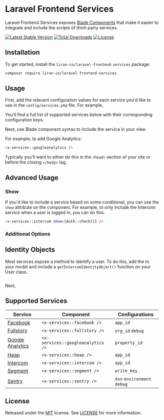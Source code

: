 # Laravel Frontend Services

Laravel Frontend Services exposes [Blade Components](https://laravel.com/docs/8.x/blade#components) that make it easier to integrate and include the scripts of third-party services. 

[![Latest Stable Version](https://poser.pugx.org/liran-co/laravel-frontend-services/v/stable)](https://packagist.org/packages/liran-co/laravel-frontend-services) [![Total Downloads](https://poser.pugx.org/liran-co/laravel-frontend-services/downloads)](https://packagist.org/packages/liran-co/laravel-frontend-services) [![License](https://poser.pugx.org/liran-co/laravel-frontend-services/license)](https://packagist.org/packages/liran-co/laravel-frontend-services)

## Installation

To get started, install the `liran-co/laravel-frontend-services` package:

```bash
composer require liran-co/laravel-frontend-services
```

## Usage

First, add the relevant configuration values for each service you'd like to use in the `config/services.php` file. For example, 


You'll find a full list of supported services below with their corresponding configuration keys.

Next, use Blade component syntax to include the service in your view.

For example, to add Google Analytics:
```bash
<x-services::googleanalytics />
```

Typically you'll want to either do this in the `<head>` section of your site or before the closing `</body>` tag.

## Advanced Usage

### Show

If you'd like to include a service based on some conditional, you can use the `show` attribute on the component. For example, to only include the Intercom service when a user is logged in, you can do this:

```bash
<x-services::intercom show={Auth::check()} />
```

### Additional Options


## Identity Objects

Most services expose a method to identify a user. To do this, add the to your model and include a `getIntercomIdentityObject()` function on your User class. 

```

```

Next, 


## Supported Services

Service | Component | Configurations
--- | --- | ---
[Facebook](https://facebook.com) | `<x-services::facebook />` | `app_id`
[Fullstory](https://fullstory.com) | `<x-services::fullstory />` | `org_id` `debug`
[Google Analytics](http://analytics.google.com) | `<x-services::googleanalytics />` | `property_id`
[Heap](https://heap.io) | `<x-services::heap />` | `app_id`
[Intercom](https://intercom.com) | `<x-services::intercom />` | `app_id`
[Segment](https://segment.com) | `<x-services::segment />` | `write_key`
[Sentry](https://sentry.com) | `<x-services::sentry />` | `dsn` `environment` `debug`

## License
Released under the [MIT](https://choosealicense.com/licenses/mit/) license. See [LICENSE](LICENSE.md) for more information.